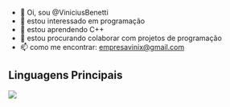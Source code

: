 - 👋 Oi, sou @ViniciusBenetti
- 👀 estou interessado em programação
- 🌱 estou aprendendo C++
- 💞️ estou procurando colaborar com projetos de programação
- 📫 como me encontrar: empresavinix@gmail.com

## Linguagens Principais


<a href="https://github.com/ViniciusBenetti">
  <img align="center" src="https://github-readme-stats.vercel.app/api/top-langs/?username=ViniciusBenetti&layout=normal&langs_count=5&theme=merko&custom_title=%E2%80%AF%E2%80%AF%E2%80%AF%E2%80%AF%E2%80%AF%E2%80%AF%E2%80%AF%E2%80%AF%E2%80%AF%E2%80%AF%E2%80%AF%E2%80%AF%E2%80%AF%E2%80%AF%E2%80%AF%E2%80%AF%E2%80%AF%E2%80%AF%E2%80%AF%E2%80%AF%E2%80%AF%E2%80%AF%E2%80%AF%E2%80%AF%E2%80%AF%E2%80%AF%E2%80%AF%E2%80%AF%E2%80%AF%E2%80%AF%E2%80%AF%E2%80%AF%E2%80%AF%E2%80%AF%E2%80%AF%E2%80%AF%E2%80%AF%E2%80%AF%E2%80%AF%E2%80%AF%E2%80%AFvini" />
</a>


